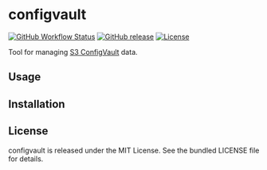 configvault
=========

[![GitHub Workflow Status](https://img.shields.io/actions/github/workflow/status/akerl/configvault/build.yml?branch=main)](https://github.com/akerl/configvault/actions)
[![GitHub release](https://img.shields.io/github/release/akerl/configvault.svg)](https://github.com/akerl/configvault/releases)
[![License](https://img.shields.io/github/license/akerl/configvault)](https://github.com/akerl/configvault/blob/master/LICENSE)

Tool for managing [S3 ConfigVault](https://github.com/armorfret/terraform-aws-s3-configvault) data.

## Usage

## Installation

## License

configvault is released under the MIT License. See the bundled LICENSE file for details.
